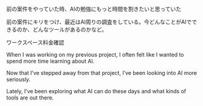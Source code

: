 前の案件をやっていた時、AIの勉強にもっと時間を割きたいと思っていた

前の案件にキリをつけ、最近はAI周りの調査をしている。今どんなことがAIでできるのか、どんなツールがあるのかなど。

ワークスペース料金確認


When I was working on my previous project, I often felt like I wanted to spend more time learning about AI.  

Now that I’ve stepped away from that project, I’ve been looking into AI more seriously.  

Lately, I’ve been exploring what AI can do these days and what kinds of tools are out there.